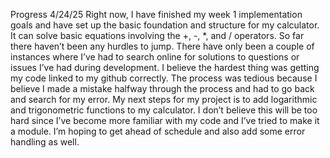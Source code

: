 Progress  4/24/25
	Right now, I have finished my week 1 implementation goals and have set up the basic foundation and structure for my calculator. It can solve basic equations involving the +, -, *, and / operators.
	So far there haven’t been any hurdles to jump. There have only been a couple of instances where I’ve had to search online for solutions to questions or issues I’ve had during development. 
  I believe the hardest thing was getting my code linked to my github correctly. The process was tedious because I believe I made a mistake halfway through the process and had to go back and search for my error.
	My next steps for my project is to add logarithmic and trigonometric functions to my calculator. I don’t believe this will be too hard since I’ve become more familiar with my code and I’ve tried to make it a module.
  I’m hoping to get ahead of schedule and also add some error handling as well.

